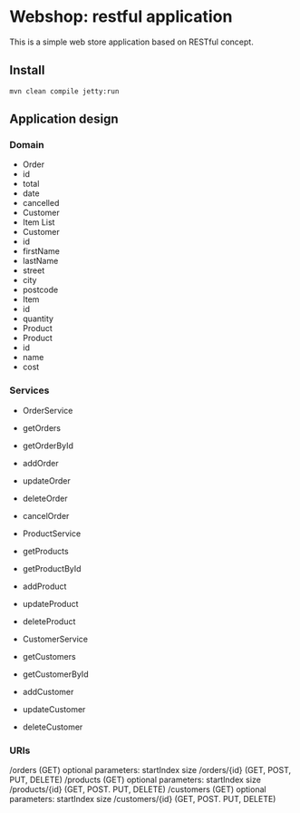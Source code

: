 # Webshop: restful application

This is a simple web store application based on RESTful concept. 

## Install
	mvn clean compile jetty:run

## Application design

### Domain

* Order
 * id
 * total
 * date
 * cancelled
 * Customer
 * Item List
* Customer
 * id
 * firstName
 * lastName
 * street
 * city
 * postcode
* Item
 * id
 * quantity
 * Product
* Product
 * id
 * name
 * cost

### Services

* OrderService 
 * getOrders
 * getOrderById
 * addOrder
 * updateOrder
 * deleteOrder
 * cancelOrder
	
* ProductService 
 * getProducts
 * getProductById
 * addProduct
 * updateProduct
 * deleteProduct
	
* CustomerService 
 * getCustomers
 * getCustomerById
 * addCustomer
 * updateCustomer
 * deleteCustomer

### URIs

/orders (GET)
	optional parameters:
		startIndex
		size
/orders/{id} (GET, POST, PUT, DELETE)
/products (GET)
	optional parameters:
		startIndex
		size
/products/{id} (GET, POST. PUT, DELETE)
/customers (GET)
	optional parameters:
		startIndex
		size
/customers/{id} (GET, POST. PUT, DELETE)

